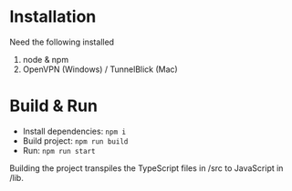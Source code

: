 # Installation
Need the following installed
1. node & npm
1. OpenVPN (Windows) / TunnelBlick (Mac)
# Build & Run
* Install dependencies: `npm i`
* Build project: `npm run build`
* Run: `npm run start`

Building the project transpiles the TypeScript files in /src to JavaScript in /lib.
